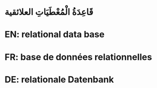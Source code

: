 # قَاعِدَةُ الْمُعْطَيَاتِ العلائقية

# EN: relational data base

# FR: base de données relationnelles

# DE: relationale Datenbank
